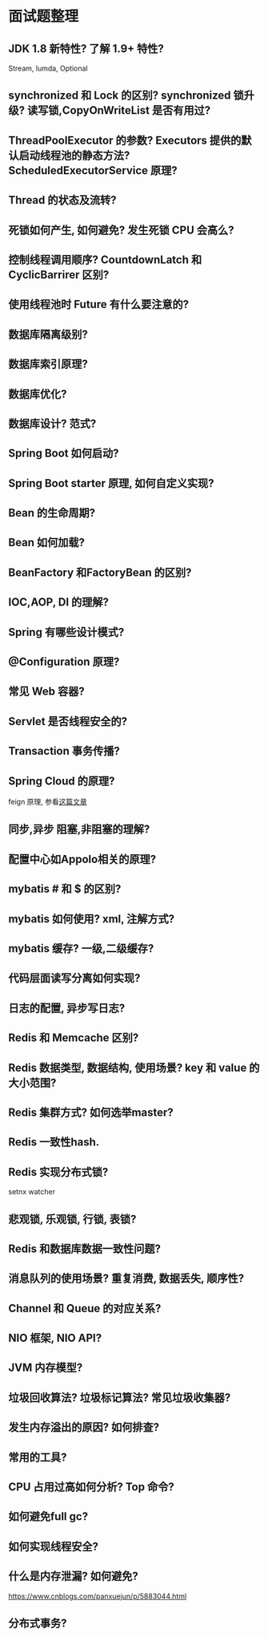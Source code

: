 # 面试题整理

## JDK 1.8 新特性? 了解 1.9+ 特性? 

Stream, lumda, Optional

## synchronized 和 Lock 的区别?  synchronized 锁升级? 读写锁,CopyOnWriteList 是否有用过? 

## ThreadPoolExecutor 的参数? Executors 提供的默认启动线程池的静态方法? ScheduledExecutorService 原理?

## Thread 的状态及流转? 

## 死锁如何产生, 如何避免? 发生死锁 CPU 会高么?

## 控制线程调用顺序? CountdownLatch 和 CyclicBarrirer 区别?

## 使用线程池时 Future 有什么要注意的? 

## 数据库隔离级别? 

## 数据库索引原理?

## 数据库优化? 

## 数据库设计? 范式?

## Spring Boot 如何启动?

## Spring Boot starter 原理, 如何自定义实现?

## Bean 的生命周期? 

## Bean 如何加载? 

## BeanFactory 和FactoryBean 的区别?

## IOC,AOP, DI 的理解?

## Spring 有哪些设计模式?

## @Configuration 原理?

## 常见 Web 容器? 

## Servlet 是否线程安全的?

## Transaction 事务传播? 

## Spring Cloud 的原理? 

feign 原理, 参看[这篇文章](https://www.jianshu.com/p/8c7b92b4396c)

## 同步,异步 阻塞,非阻塞的理解?

## 配置中心如Appolo相关的原理? 

## mybatis # 和 $ 的区别? 

## mybatis 如何使用? xml, 注解方式? 

## mybatis 缓存? 一级,二级缓存?

## 代码层面读写分离如何实现? 

## 日志的配置, 异步写日志?

## Redis 和 Memcache 区别?

## Redis 数据类型, 数据结构, 使用场景? key 和 value 的大小范围?  

## Redis 集群方式? 如何选举master?

## Redis 一致性hash. 

## Redis 实现分布式锁?

setnx
watcher 

## 悲观锁, 乐观锁, 行锁, 表锁? 

## Redis 和数据库数据一致性问题?

## 消息队列的使用场景? 重复消费, 数据丢失, 顺序性?

## Channel 和 Queue 的对应关系? 

## NIO 框架, NIO API?

## JVM 内存模型? 

## 垃圾回收算法? 垃圾标记算法? 常见垃圾收集器? 

## 发生内存溢出的原因? 如何排查?

## 常用的工具?

## CPU 占用过高如何分析? Top 命令? 

## 如何避免full gc? 

## 如何实现线程安全? 

## 什么是内存泄漏? 如何避免? 

https://www.cnblogs.com/panxuejun/p/5883044.html

## 分布式事务? 

